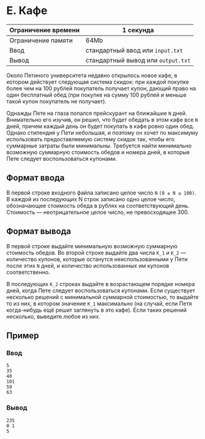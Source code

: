 # E. Кафе

| Ограничение времени | 1 секунда |
|---------------------|-----------|
| Ограничение памяти | 64Mb |
| Ввод | стандартный ввод или `input.txt` |
| Вывод | стандартный вывод или `output.txt` |

Около Петиного университета недавно открылось новое кафе, в котором действует следующая система скидок: при каждой покупке более чем на 100 рублей покупатель получает купон, дающий право на один бесплатный обед (при покупке на сумму 100 рублей и меньше такой купон покупатель не получает).

Однажды Пете на глаза попался прейскурант на ближайшие `N` дней. Внимательно его изучив, он решил, что будет обедать в этом кафе все `N` дней, причем каждый день он будет покупать в кафе ровно один обед. Однако стипендия у Пети небольшая, и поэтому он хочет по максимуму использовать предоставляемую систему скидок так, чтобы его суммарные затраты были минимальны. Требуется найти минимально возможную суммарную стоимость обедов и номера дней, в которые Пете следует воспользоваться купонами.

## Формат ввода
В первой строке входного файла записано целое число `N` `(0 ≤ N ≤ 100)`. В каждой из последующих N строк записано одно целое число, обозначающее стоимость обеда в рублях на соответствующий день. Стоимость — неотрицательное целое число, не превосходящее 300.

## Формат вывода
В первой строке выдайте минимальную возможную суммарную стоимость обедов. Во второй строке выдайте два числа `K_1` и `K_2` — количество купонов, которые останутся неиспользованными у Пети после этих `N` дней, и количество использованных им купонов соответственно.

В последующих `K_2` строках выдайте в возрастающем порядке номера дней, когда Пете следует воспользоваться купонами. Если существует несколько решений с минимальной суммарной стоимостью, то выдайте то из них, в котором значение `K_1` максимально (на случай, если Петя когда-нибудь ещё решит заглянуть в это кафе). Если таких решений несколько, выведите любое из них.

## Пример

### Ввод
```
5
35
40
101
59
63
```

### Вывод
```
235
0 1
5
```